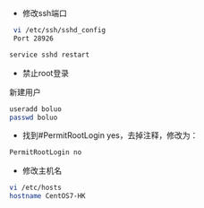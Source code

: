* 修改ssh端口

```bash
 vi /etc/ssh/sshd_config
 Port 28926
```

```bash
service sshd restart
```

* 禁止root登录

新建用户

```bash
useradd boluo
passwd boluo
```

* 找到\#PermitRootLogin yes，去掉注释，修改为：

```bash
PermitRootLogin no
```

* 修改主机名

```bash
vi /etc/hosts
hostname CentOS7-HK
```



